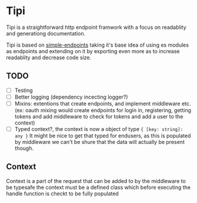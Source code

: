 # Tipi

Tipi is a straightforward http endpoint framwork with a focus on readablity
and generationg documentation.

Tipi is based on [simple-endpoints](https://github.com/simonBackx/simple-endpoints)
taking it's base idea of using es modules as endpoints and extending on it by
exporting even more as to increase readablity and decrease code size.

## TODO

- [ ] Testing
- [ ] Better logging (dependency incecting logger?)
- [ ] Mixins: extentions that create endpoints, and implement middleware etc.
      (ex: oauth mixing would create endpoints for login in, registering, 
      getting tokens and add middleware to check for tokens and add a user to the context)
- [ ] Typed context?, the context is now a object of type `{ [key: string]: any }`
    It might be nice to get that typed for endusers, as this is populated 
    by middleware we can't be shure that the data will actually be present though.

## Context

Context is a part of the request that can be added to by the middleware to
be typesafe the context must be a defined class which before executing the handle
function is checkt to be fully populated
